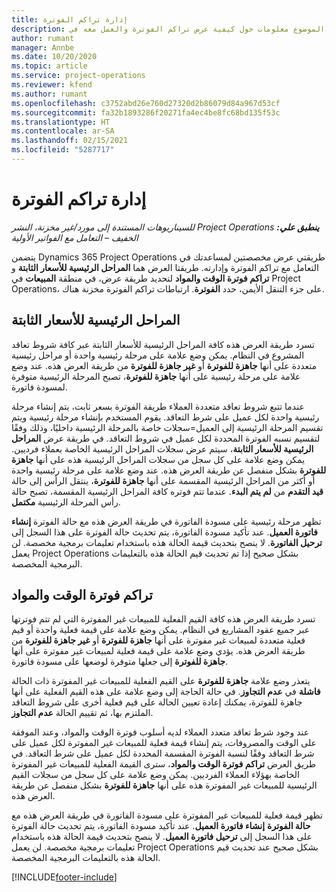 ```yaml
---
title: إدارة تراكم الفوترة
description: يقدم هذا الموضوع معلومات حول كيفية عرض تراكم الفوترة‬ والعمل معه في Project Operations.
author: rumant
manager: Annbe
ms.date: 10/20/2020
ms.topic: article
ms.service: project-operations
ms.reviewer: kfend
ms.author: rumant
ms.openlocfilehash: c3752abd26e760d27320d2b86079d84a967d53cf
ms.sourcegitcommit: fa32b1893286f20271fa4ec4be8fc68bd135f53c
ms.translationtype: HT
ms.contentlocale: ar-SA
ms.lasthandoff: 02/15/2021
ms.locfileid: "5287717"
---
```

# <a name="manage-the-billing-backlog"></a>إدارة تراكم الفوترة

_**ينطبق علي:** ‏‫Project Operations للسيناريوهات المستندة إلى مورد/غير مخزنة‬، ‏‫النشر الخفيف – التعامل مع الفواتير الأولية‬_

يتضمن Dynamics 365 Project Operations طريقتي عرض مخصصتين لمساعدتك في التعامل مع تراكم الفوترة وإدارته. طريقتا العرض هما **المراحل الرئيسية للأسعار الثابتة‬** و **تراكم فوترة الوقت والمواد‬** لتحديد طريقة عرض، في منطقة **المبيعات** في Project Operations، على جزء التنقل الأيمن، حدد **الفوترة**. ارتباطات تراكم الفوترة مخزنة هناك.

## <a name="fixed-price-milestones"></a>المراحل الرئيسية للأسعار الثابتة

تسرد طريقة العرض هذه كافة المراحل الرئيسية للأسعار الثابتة‬ عبر كافة شروط تعاقد المشروع في النظام. يمكن وضع علامة على مرحلة رئيسية واحدة أو مراحل رئيسية متعددة على أنها **جاهزة للفوترة** أو **غير جاهزة للفوترة** من طريقة العرض هذه. عند وضع علامة على مرحلة رئيسية على أنها **جاهزة للفوترة**، تصبح المرحلة الرئيسية متوفرة لمسودة فاتورة.

عندما تتبع شروط تعاقد متعددة العملاء طريقة الفوترة بسعر ثابت، يتم إنشاء مرحلة رئيسية واحدة لكل عميل على شرط التعاقد. يقوم المستخدم بإنشاء مرحلة رئيسية ويتم تقسيم المرحلة الرئيسية إلى العميل=سجلات خاصة بالمرحلة الرئيسية داخليًا، وذلك وفقًا لتقسيم نسبه الفوترة المحددة لكل عميل في شروط التعاقد. في طريقة عرض **المراحل الرئيسية للأسعار الثابتة**‬، سيتم عرض سجلات المراحل الرئيسية الخاصة بعملاء فرديين. يمكن وضع علامة على كل سجل من سجلات المراحل الرئيسية هذه على أنها **جاهزة للفوترة** بشكل منفصل عن طريقة العرض هذه. عند وضع علامة على مرحلة رئيسية واحدة أو أكثر من المراحل الرئيسية المقسمة على أنها **جاهزة للفوترة**، ينتقل الرأس إلى حالة **قيد التقدم** من **لم يتم البدء**. عندما تتم فوتره كافة المراحل الرئيسية المقسمة، تصبح حالة رأس المرحلة الرئيسية **مكتمل**.

تظهر مرحلة رئيسية على مسودة الفاتورة في طريقة العرض هذه مع حالة الفوترة **إنشاء فاتورة العميل**. عند تأكيد مسودة الفاتورة، يتم تحديث حالة الفوترة على هذا السجل إلى **ترحيل الفاتورة**. لا ينصح بتحديث قيمة الحالة هذه باستخدام تعليمات برمجية مخصصة. لن يعمل Project Operations بشكل صحيح إذا تم تحديث قيم الحالة هذه بالتعليمات البرمجية المخصصة.

## <a name="time-and-material-billing-backlog"></a>تراكم فوترة الوقت والمواد

تسرد طريقة العرض هذه كافة القيم الفعلية للمبيعات غير المفوترة التي لم تتم فوترتها عبر جميع عقود المشاريع في النظام. يمكن وضع علامة على قيمة فعلية واحدة أو قيم فعلية متعددة لمبيعات غير مفوترة على أنها **جاهزة للفوترة** أو **غير جاهزة للفوترة** من طريقة العرض هذه. يؤدي وضع علامة على قيمة فعلية لمبيعات غير مفوترة على أنها **جاهزة للفوترة** إلى جعلها متوفرة لوضعها على مسودة فاتورة.

يتعذر وضع علامة **جاهزة للفوترة** على القيم الفعلية للمبيعات غير المفوترة ذات الحالة **فاشلة** في **عدم التجاوز**. في حالة الحاجة إلى وضع علامة على هذه القيم الفعلية على أنها جاهزة للفوترة، يمكنك إعادة تعيين الحالة على قيم فعلية أخرى على شروط التعاقد الملتزم بها، ثم تقييم الحالة **عدم التجاوز**.

عند وجود شرط تعاقد متعدد العملاء لديه أسلوب فوترة الوقت والمواد، وعند الموفقة على الوقت والمصروفات، يتم إنشاء قيمة فعلية للمبيعات غير المفوترة لكل عميل على شرط التعاقد وفقًا لنسبة الفوترة المقسمة المحددة لكل عميل على شرط التعاقد. في طريق العرض **تراكم فوترة الوقت والمواد‬**، سترى القيمة الفعلية للمبيعات غير المفوترة الخاصة بهؤلاء العملاء الفرديين. يمكن وضع علامة على كل سجل من سجلات القيم الرئيسية للمبيعات غير المفوترة هذه على أنها **جاهزة للفوترة** بشكل منفصل عن طريقة العرض هذه.

تظهر قيمة فعلية للمبيعات غير المفوترة على مسودة الفاتورة في طريقة العرض هذه مع **حالة الفوترة** **إنشاء فاتورة العميل**. عند تأكيد مسودة الفاتورة، يتم تحديث حالة الفوترة على هذا السجل إلى **ترحيل فاتورة العميل**. لا ينصح بتحديث قيمة الحالة هذه باستخدام تعليمات برمجية مخصصة. لن يعمل Project Operations بشكل صحيح عند تحديث قيم الحالة هذه بالتعليمات البرمجية المخصصة.


[!INCLUDE[footer-include](../includes/footer-banner.md)]